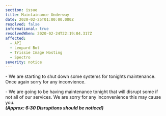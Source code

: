 ```yaml
---
section: issue
title: Maintainance Underway
date: 2020-02-25T01:00:00.000Z
resolved: false
informational: true
resolvedWhen: 2020-02-24T22:19:04.317Z
affected:
  - API
  - Leopard Bot
  - Trissie Image Hosting
  - Spectro
severity: notice
---
```



\- We are starting to shut down some systems for tonights maintenance. Once again sorry for any inconvience.

\- We are going to be having maintenance tonight that will disrupt some if not all of our services. We are sorry for any inconvenience this may cause you.\
***(Approx: 6:30 Disruptions should be noticed)***
